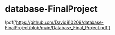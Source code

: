 # database-FinalProject
!pdf['https://github.com/David810209/database-FinalProject/blob/main/Database_Final_Project.pdf']
